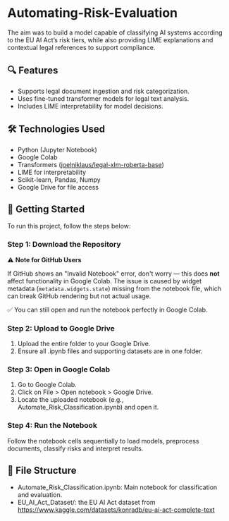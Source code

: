 # Automating-Risk-Evaluation
The aim was to build a model capable of classifying AI systems according to the EU AI Act’s risk tiers, while also providing LIME explanations and contextual legal references to support compliance.

## 🔍 Features

- Supports legal document ingestion and risk categorization.
- Uses fine-tuned transformer models for legal text analysis.
- Includes LIME interpretability for model decisions.

## 🛠 Technologies Used

- Python (Jupyter Notebook)
- Google Colab
- Transformers ([joelniklaus/legal-xlm-roberta-base](https://huggingface.co/joelniklaus/legal-xlm-roberta-base))
- LIME for interpretability
- Scikit-learn, Pandas, Numpy
- Google Drive for file access

## 🚀 Getting Started

To run this project, follow the steps below:

### Step 1: Download the Repository

⚠️ **Note for GitHub Users**

If GitHub shows an "Invalid Notebook" error, don't worry — this does **not** affect functionality in Google Colab. The issue is caused by widget metadata (`metadata.widgets.state`) missing from the notebook file, which can break GitHub rendering but not actual usage.

✅ You can still open and run the notebook perfectly in Google Colab.

### Step 2: Upload to Google Drive

1. Upload the entire folder to your Google Drive.
2. Ensure all .ipynb files and supporting datasets are in one folder.

### Step 3: Open in Google Colab

1. Go to Google Colab.
2. Click on File > Open notebook > Google Drive.
3. Locate the uploaded notebook (e.g., Automate_Risk_Classification.ipynb) and open it.

### Step 4: Run the Notebook

Follow the notebook cells sequentially to load models, preprocess documents, classify risks and interpret results.

## 📁 File Structure

 - Automate_Risk_Classification.ipynb: Main notebook for classification and evaluation.
 - EU_AI_Act_Dataset/: the EU AI Act dataset from https://www.kaggle.com/datasets/konradb/eu-ai-act-complete-text
